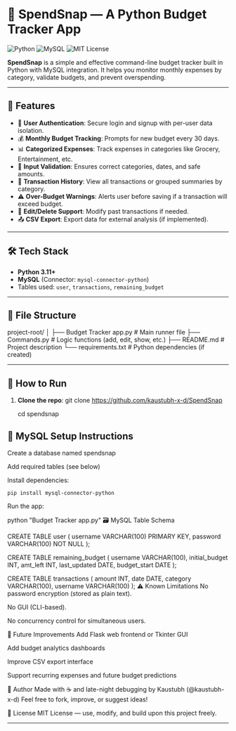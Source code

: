 # 💸 SpendSnap — A Python Budget Tracker App

![Python](https://img.shields.io/badge/Python-3.11+-blue)
![MySQL](https://img.shields.io/badge/MySQL-8.0-orange)
![MIT License](https://img.shields.io/badge/License-MIT-green)


**SpendSnap** is a simple and effective command-line budget tracker built in Python with MySQL integration. It helps you monitor monthly expenses by category, validate budgets, and prevent overspending.

---

## 🚀 Features

- 👤 **User Authentication**: Secure login and signup with per-user data isolation.
- 💰 **Monthly Budget Tracking**: Prompts for new budget every 30 days.
- 📊 **Categorized Expenses**: Track expenses in categories like Grocery, Entertainment, etc.
- 🧠 **Input Validation**: Ensures correct categories, dates, and safe amounts.
- 🧾 **Transaction History**: View all transactions or grouped summaries by category.
- ⚠️ **Over-Budget Warnings**: Alerts user before saving if a transaction will exceed budget.
- 🧹 **Edit/Delete Support**: Modify past transactions if needed.
- 📤 **CSV Export**: Export data for external analysis (if implemented).
  
---

## 🛠️ Tech Stack

- **Python 3.11+**
- **MySQL** (Connector: `mysql-connector-python`)
- Tables used: `user`, `transactions`, `remaining_budget`

---

## 📁 File Structure

project-root/
│
├── Budget Tracker app.py # Main runner file
├── Commands.py # Logic functions (add, edit, show, etc.)
├── README.md # Project description
└── requirements.txt # Python dependencies (if created)

---

## 🧪 How to Run

1. **Clone the repo**:
   git clone https://github.com/kaustubh-x-d/SpendSnap
   
   cd spendsnap

## 🧱 MySQL Setup Instructions

Create a database named spendsnap

Add required tables (see below)

Install dependencies:

    pip install mysql-connector-python
Run the app:

python "Budget Tracker app.py"
🗃️ MySQL Table Schema

CREATE TABLE user (
    username VARCHAR(100) PRIMARY KEY,
    password VARCHAR(100) NOT NULL
);

CREATE TABLE remaining_budget (
    username VARCHAR(100),
    initial_budget INT,
    amt_left INT,
    last_updated DATE,
    budget_start DATE
);

CREATE TABLE transactions (
    amount INT,
    date DATE,
    category VARCHAR(100),
    username VARCHAR(100)
);
⚠️ Known Limitations
No password encryption (stored as plain text).

No GUI (CLI-based).

No concurrency control for simultaneous users.

🧠 Future Improvements
Add Flask web frontend or Tkinter GUI

Add budget analytics dashboards

Improve CSV export interface

Support recurring expenses and future budget predictions

👤 Author
Made with ☕ and late-night debugging by Kaustubh (@kaustubh-x-d)
Feel free to fork, improve, or suggest ideas!

📄 License
MIT License — use, modify, and build upon this project freely.

---

